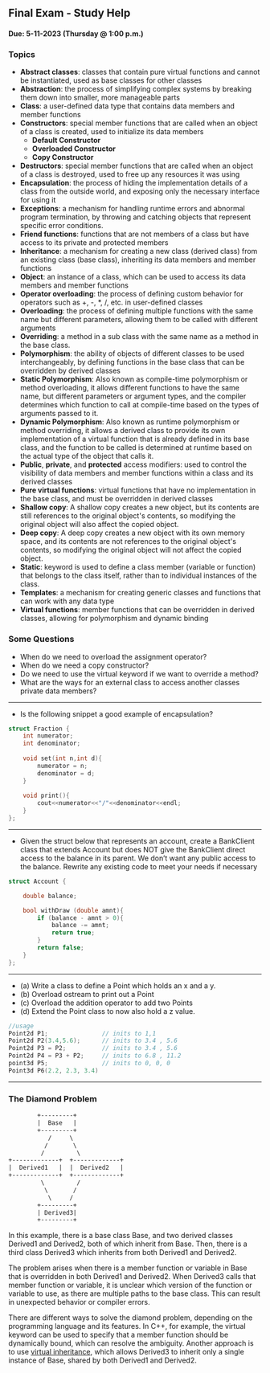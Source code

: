 ## Final Exam - Study Help
#### Due: 5-11-2023 (Thursday @ 1:00 p.m.)

### Topics

- **Abstract classes**: classes that contain pure virtual functions and cannot be instantiated, used as base classes for other classes
- **Abstraction**: the process of simplifying complex systems by breaking them down into smaller, more manageable parts
- **Class**: a user-defined data type that contains data members and member functions
- **Constructors**: special member functions that are called when an object of a class is created, used to initialize its data members
  - **Default Constructor**
  - **Overloaded Constructor**
  - **Copy Constructor**
- **Destructors**: special member functions that are called when an object of a class is destroyed, used to free up any resources it was using
- **Encapsulation**: the process of hiding the implementation details of a class from the outside world, and exposing only the necessary interface for using it
- **Exceptions**: a mechanism for handling runtime errors and abnormal program termination, by throwing and catching objects that represent specific error conditions.
- **Friend functions**: functions that are not members of a class but have access to its private and protected members
- **Inheritance**: a mechanism for creating a new class (derived class) from an existing class (base class), inheriting its data members and member functions
- **Object**: an instance of a class, which can be used to access its data members and member functions
- **Operator overloading**: the process of defining custom behavior for operators such as +, -, *, /, etc. in user-defined classes
- **Overloading**: the process of defining multiple functions with the same name but different parameters, allowing them to be called with different arguments
- **Overriding**: a method in a sub class with the same name as a method in the base class. 
- **Polymorphism**: the ability of objects of different classes to be used interchangeably, by defining functions in the base class that can be overridden by derived classes
- **Static Polymorphism**: Also known as compile-time polymorphism or method overloading, it allows different functions to have the same name, but different parameters or argument types, and the compiler determines which function to call at compile-time based on the types of arguments passed to it.
- **Dynamic Polymorphism**: Also known as runtime polymorphism or method overriding, it allows a derived class to provide its own implementation of a virtual function that is already defined in its base class, and the function to be called is determined at runtime based on the actual type of the object that calls it.
- **Public**, **private**, and **protected** access modifiers: used to control the visibility of data members and member functions within a class and its derived classes
- **Pure virtual functions**: virtual functions that have no implementation in the base class, and must be overridden in derived classes
- **Shallow copy**: A shallow copy creates a new object, but its contents are still references to the original object's contents, so modifying the original object will also affect the copied object.
- **Deep copy**: A deep copy creates a new object with its own memory space, and its contents are not references to the original object's contents, so modifying the original object will not affect the copied object.
- **Static**: keyword is used to define a class member (variable or function) that belongs to the class itself, rather than to individual instances of the class.
- **Templates**: a mechanism for creating generic classes and functions that can work with any data type
- **Virtual functions**: member functions that can be overridden in derived classes, allowing for polymorphism and dynamic binding

### Some Questions

- When do we need to overload the assignment operator?
- When do we need a copy constructor?
- Do we need to use the virtual keyword if we want to override a method?
- What are the ways for an external class to access another classes private data members?

---

- Is the following snippet a good example of encapsulation?
```cpp
struct Fraction { 
	int numerator; 
	int denominator;
		
	void set(int n,int d){ 
		numerator = n;
		denominator = d;
	} 
	
	void print(){ 
		cout<<numerator<<"/"<<denominator<<endl;
	} 
}; 
```

---

- Given the struct below that represents an account, create a BankClient class that extends Account but does NOT give the BankClient direct access to the balance in its parent. We don’t want any public access to the balance. Rewrite any existing code to meet your needs if necessary

```cpp
struct Account {

    double balance;

    bool withDraw (double amnt){
        if (balance - amnt > 0){
            balance -= amnt;
            return true;
        }
        return false;
    }
};
```

---

- (a) Write a class to define a Point which holds an x and a y.
- (b) Overload ostream to print out a Point
- (c) Overload the addition operator to add two Points
- (d) Extend the Point class to now also hold a z value.

```cpp
//usage
Point2d P1;               // inits to 1,1
Point2d P2(3.4,5.6);      // inits to 3.4 , 5.6
Point2d P3 = P2;          // inits to 3.4 , 5.6
Point2d P4 = P3 + P2;     // inits to 6.8 , 11.2
point3d P5;               // inits to 0, 0, 0
Point3d P6(2.2, 2.3, 3.4) 
```

---
### The Diamond Problem

```txt
        +---------+
        |  Base   |
        +---------+
           /     \
          /       \
         /         \
+-------------+  +-------------+
|  Derived1   |  |  Derived2   |
+-------------+  +-------------+
         \         /
          \       /
           \     /
        +---------+
        | Derived3|
        +---------+

```

In this example, there is a base class Base, and two derived classes Derived1 and Derived2, both of which inherit from Base. Then, there is a third class Derived3 which inherits from both Derived1 and Derived2.

The problem arises when there is a member function or variable in Base that is overridden in both Derived1 and Derived2. When Derived3 calls that member function or variable, it is unclear which version of the function or variable to use, as there are multiple paths to the base class. This can result in unexpected behavior or compiler errors.

There are different ways to solve the diamond problem, depending on the programming language and its features. In C++, for example, the virtual keyword can be used to specify that a member function should be dynamically bound, which can resolve the ambiguity. Another approach is to use [virtual inheritance](https://en.wikipedia.org/wiki/Virtual_inheritance), which allows Derived3 to inherit only a single instance of Base, shared by both Derived1 and Derived2.

